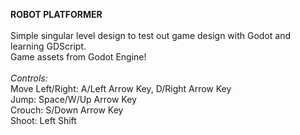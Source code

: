 <strong>ROBOT PLATFORMER</strong><br>
<br>
Simple singular level design to test out game design with Godot and learning GDScript.<br>
Game assets from Godot Engine!<br>
<br>
<em>Controls:</em><br>
Move Left/Right: A/Left Arrow Key, D/Right Arrow Key<br>
Jump: Space/W/Up Arrow Key<br>
Crouch: S/Down Arrow Key<br>
Shoot: Left Shift

